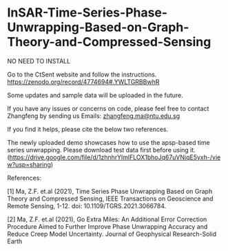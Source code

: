 # InSAR-Time-Series-Phase-Unwrapping-Based-on-Graph-Theory-and-Compressed-Sensing
NO NEED TO INSTALL

Go to the CtSent website and follow the instructions. https://zenodo.org/record/4774694#.YWLTGRBBwhR

Some updates and sample data will be uploaded in the future.

If you have any issues or concerns on code, please feel free to contact Zhangfeng by sending us Emails: zhangfeng.ma@ntu.edu.sg

If you find it helps, please cite the below two references.

The newly uploaded demo showcases how to use the apsp-based time series unwrapping.
Please download test data first before using it. 
(https://drive.google.com/file/d/1zhnhrYlmlFLOX1bhoJq67uVNiqE5yxh-/view?usp=sharing)

References:


[1] Ma, Z.F. et.al (2021), Time Series Phase Unwrapping Based on Graph Theory and Compressed Sensing, IEEE Transactions on Geoscience and Remote Sensing, 1-12. doi: 10.1109/TGRS.2021.3066784.


[2] Ma, Z.F. et.al (2021), Go Extra Miles: An Additional Error Correction Procedure Aimed to Further Improve Phase Unwrapping Accuracy and Reduce Creep Model Uncertainty. Journal of Geophysical Research-Solid Earth
